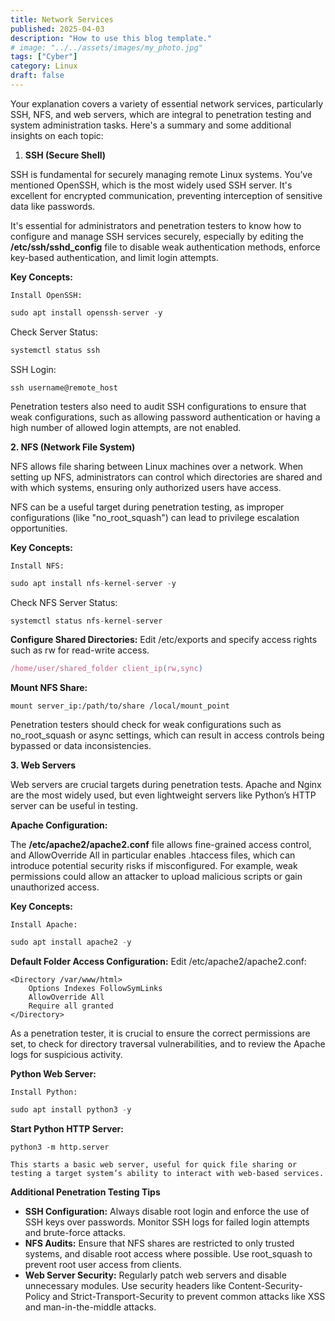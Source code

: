 ```yaml
---
title: Network Services
published: 2025-04-03
description: "How to use this blog template."
# image: "../../assets/images/my_photo.jpg"
tags: ["Cyber"]
category: Linux
draft: false
---
```


Your explanation covers a variety of essential network services, particularly SSH, NFS, and web servers, which are integral to penetration testing and system administration tasks. Here's a summary and some additional insights on each topic:

1. **SSH (Secure Shell)**

SSH is fundamental for securely managing remote Linux systems. You’ve mentioned OpenSSH, which is the most widely used SSH server. It's excellent for encrypted communication, preventing interception of sensitive data like passwords. 

It's essential for administrators and penetration testers to know how to configure and manage SSH services securely, especially by editing the **/etc/ssh/sshd_config** file to disable weak authentication methods, enforce key-based authentication, and limit login attempts.

**Key Concepts:**

```
Install OpenSSH:

```

```jsx
sudo apt install openssh-server -y
```

Check Server Status:

```jsx
systemctl status ssh
```

SSH Login:

```
ssh username@remote_host

```

Penetration testers also need to audit SSH configurations to ensure that weak configurations, such as allowing password authentication or having a high number of allowed login attempts, are not enabled.

**2. NFS (Network File System)**

NFS allows file sharing between Linux machines over a network. When setting up NFS, administrators can control which directories are shared and with which systems, ensuring only authorized users have access. 

NFS can be a useful target during penetration testing, as improper configurations (like "no_root_squash") can lead to privilege escalation opportunities.

**Key Concepts:**

```
Install NFS:

```

```jsx
sudo apt install nfs-kernel-server -y
```

Check NFS Server Status:

```jsx
systemctl status nfs-kernel-server
```

**Configure Shared Directories:** Edit /etc/exports and specify access rights such as rw for read-write access.

```jsx
/home/user/shared_folder client_ip(rw,sync)
```

**Mount NFS Share:**

```
mount server_ip:/path/to/share /local/mount_point

```

Penetration testers should check for weak configurations such as no_root_squash or async settings, which can result in access controls being bypassed or data inconsistencies.

**3. Web Servers**

Web servers are crucial targets during penetration tests. Apache and Nginx are the most widely used, but even lightweight servers like Python’s HTTP server can be useful in testing.

**Apache Configuration:**

The **/etc/apache2/apache2.conf** file allows fine-grained access control, and AllowOverride All in particular enables .htaccess files, which can introduce potential security risks if misconfigured. For example, weak permissions could allow an attacker to upload malicious scripts or gain unauthorized access.

**Key Concepts:**

```
Install Apache:

```

```jsx
sudo apt install apache2 -y
```

**Default Folder Access Configuration:** Edit /etc/apache2/apache2.conf:

```
<Directory /var/www/html>
    Options Indexes FollowSymLinks
    AllowOverride All
    Require all granted
</Directory>

```

As a penetration tester, it is crucial to ensure the correct permissions are set, to check for directory traversal vulnerabilities, and to review the Apache logs for suspicious activity.

**Python Web Server:**

```
Install Python:

```

```jsx
sudo apt install python3 -y
```

**Start Python HTTP Server:**

```
python3 -m http.server

This starts a basic web server, useful for quick file sharing or testing a target system’s ability to interact with web-based services.

```

**Additional Penetration Testing Tips**

- **SSH Configuration:** Always disable root login and enforce the use of SSH keys over passwords. Monitor SSH logs for failed login attempts and brute-force attacks.
- **NFS Audits:** Ensure that NFS shares are restricted to only trusted systems, and disable root access where possible. Use root_squash to prevent root user access from clients.
- **Web Server Security:** Regularly patch web servers and disable unnecessary modules. Use security headers like Content-Security-Policy and Strict-Transport-Security to prevent common attacks like XSS and man-in-the-middle attacks.

